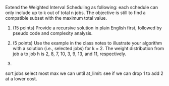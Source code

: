 Extend the Weighted Interval Scheduling as following: each schedule can only include up to k out of total n jobs. The objective is still to find a compatible subset with the maximum total value.
1. (15 points) Provide a recursive solution in plain English first, followed by pseudo code and complexity analysis.
2. (5 points) Use the example in the class notes to illustrate your algorithm with a solution (i.e., selected jobs) for k = 2. The weight distribution from job a to job h is 2, 8, 7, 10, 3, 9, 13, and 11, respectively.

1.

sort jobs
select most max we can
until at_limit:
    see if we can drop 1 to add 2 at a lower cost.
    